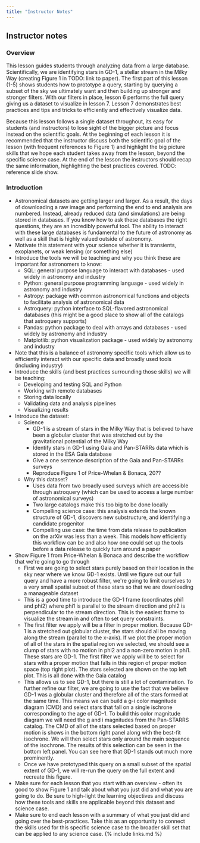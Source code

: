 ```yaml
---
title: "Instructor Notes"
---
```


## Instructor notes

### Overview
This lesson guides students through analyzing data from a large database. Scientifically, we are identifying stars in GD-1, a stellar stream in the Milky Way (creating Figure 1 in TODO: link to paper). The first part of this lesson (1-5) shows students how to prototype a query, starting by querying a subset of the sky we ultimately want and then building up stronger and stronger filters. With our filters in place, lesson 6 performs the full query giving us a dataset to visualize in lesson 7. Lesson 7 demonstrates best practices and tips and tricks to efficiently and effectively visualize data. 

Because this lesson follows a single dataset throughout, its easy for students (and instructors) to lose sight of the bigger picture and focus instead on the scientific goals. At the beginning of each lesson it is recommended that the instructor discuss both the scientific goal of the lesson (with frequent references to Figure 1) and highlight the big picture skills that we hope each student takes away from the lesson, beyond the specific science case. At the end of the lesson the instructors should recap the same information, highlighting the best practices covered. TODO: reference slide show.

### Introduction
* Astronomical datasets are getting larger and larger. As a result, the days of downloading a raw image and performing the end to end analysis are numbered. Instead, already reduced data (and simulations) are being stored in databases. If you know how to ask these databases the right questions, they are an incredibly powerful tool. The ability to interact with these large databases is fundamental to the future of astronomy as well as a skill that is highly valued outside of astronomy.
* Motivate this statement with your science whether it is transients, exoplanets, or weak lensing (or something else)
* Introduce the tools we will be teaching and why you think these are important for astronomers to know:
    - SQL: general purpose language to interact with databases - used widely in astronomy and industry
    - Python: general purpose programming language - used widely in astronomy and industry
    - Astropy: package with common astronomical functions and objects to facilitate analysis of astronomical data
    - Astroquery: python interface to SQL-flavored astronomical databases (this might be a good place to show all of the catalogs that astroquery supports) 
    - Pandas: python package to deal with arrays and databases - used widely by astronomy and industry
    - Matplotlib: python visualization package - used widely by astronomy and industry
* Note that this is a balance of astronomy specific tools which allow us to efficiently interact with our specific data and broadly used tools (including industry)
* Introduce the skills (and best practices surrounding those skills) we will be teaching:
    - Developing and testing SQL and Python
    - Working with remote databases
    - Storing data locally
    - Validating data and analysis pipelines
    - Visualizing results
* Introduce the dataset:
    - Science
        - GD-1 is a stream of stars in the Milky Way that is believed to have been a globular cluster that was stretched out by the gravitational potential of the Milky Way
        - Identify stars in GD-1 using Gaia and Pan-STARRs data which is stored in the ESA Gaia database
        - Give a one sentence description of the Gaia and Pan-STARRs surveys
        - Reproduce Figure 1 of Price-Whelan & Bonaca, 20??
    - Why this dataset?
        - Uses data from two broadly used surveys which are accessible through astroquery (which can be used to access a large number of astronomical surveys)
        - Two large catalogs make this too big to be done locally
        - Compelling science case: this analysis extends the known structure of GD-1, discovers new substructure, and identifying a candidate progenitor
        - Compelling use case: the time from data release to publication on the arXiv was less than a week. This models how efficiently this workflow can be and also how one could set up the tools before a data release to quickly turn around a paper
* Show Figure 1 from Price-Whelan & Bonaca and describe the workflow that we're going to go through
    - First we are going to select stars purely based on their location in the sky near where we know GD-1 exists. Until we figure out our full query and have a more robust filter, we're going to limit ourselves to a very small spatial subset of these stars so that we are downloading a manageable dataset
    - This is a good time to introduce the GD-1 frame (coordinates phi1 and phi2) where phi1 is parallel to the stream direction and phi2 is perpendicular to the stream direction. This is the easiest frame to visualize the stream in and often to set query constraints.
    - The first filter we apply will be a filter in proper motion. Because GD-1 is a stretched out globular cluster, the stars should all be moving along the stream (parallel to the x-axis). If we plot the proper motion of all of the stars in the spatial region we selected, we should see a clump of stars with no motion in phi2 and a non-zero motion in phi1. These stars are GD-1. The first filter we apply will be to select for stars with a proper motion that falls in this region of proper motion space (top right plot). The stars selected are shown on the top left plot. This is all done with the Gaia catalog
    - This allows us to see GD-1, but there is still a lot of contamination. To further refine our filter, we are going to use the fact that we believe GD-1 was a globular cluster and therefore all of the stars formed at the same time. This means we can build a g-i color magnitude diagram (CMD) and select stars that fall on a single ischrone corresponding to the age of GD-1. To build this color magnitude diagram we will need the g and i magnitudes from the Pan-STARRS catalog. The CMD of all of the stars selected based on proper motion is shows in the bottom right panel along with the best-fit isochrone. We will then select stars only around the main sequence of the isochrone. The results of this selection can be seen in the bottom left panel. You can see here that GD-1 stands out much more prominently.
    - Once we have prototyped this query on a small subset of the spatial extent of GD-1, we will re-run the query on the full extent and recreate this figure.
* Make sure for each lesson that you start with an overview - often its good to show Figure 1 and talk about what you just did and what you are going to do. Be sure to high-light the learning objectives and discuss how these tools and skills are applicable beyond this dataset and science case.
* Make sure to end each lesson with a summary of what you just did and going over the best-practices. Take this as an opportunity to connect the skills used for this specific science case to the broader skill set that can be applied to any science case.
{% include links.md %}